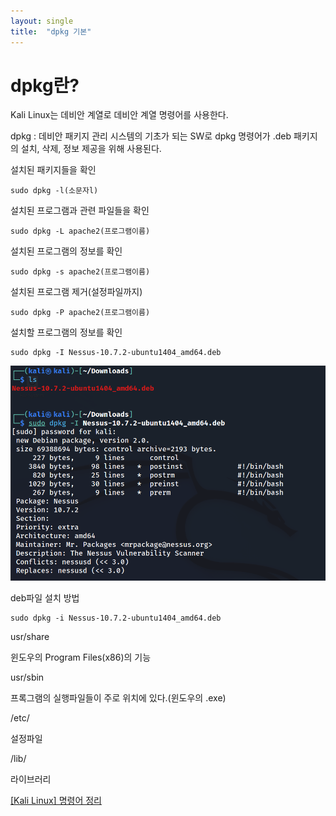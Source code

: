```yaml
---
layout: single
title:  "dpkg 기본" 
---
```


# dpkg란?

Kali Linux는 데비안 계열로 데비안 계열 명령어를 사용한다.

dpkg : 데비안 패키지 관리 시스템의 기초가 되는 SW로 dpkg 명령어가 .deb 패키지의 설치, 삭제, 정보 제공을 위해 사용된다. 

설치된 패키지들을 확인

```
sudo dpkg -l(소문자l)
```

설치된 프로그램과 관련 파일들을 확인

```
sudo dpkg -L apache2(프로그램이름)
```

설치된 프로그램의 정보를 확인

```
sudo dpkg -s apache2(프로그램이름)
```

설치된 프로그램 제거(설정파일까지)

```
sudo dpkg -P apache2(프로그램이름)
```

설치할 프로그램의 정보를 확인 

```
sudo dpkg -I Nessus-10.7.2-ubuntu1404_amd64.deb
```

![](../images/2024-04-17-kali-dpkg-basic/2024-04-17-15-55-08-image.png)

deb파일 설치 방법

```
sudo dpkg -i Nessus-10.7.2-ubuntu1404_amd64.deb
```

usr/share 

윈도우의 Program Files(x86)의 기능 

usr/sbin

프록그램의 실행파일들이 주로 위치에 있다.(윈도우의 .exe)

/etc/ 

설정파일 

/lib/

라이브러리 

[[Kali Linux] 명령어 정리](https://heavensecuritygirl.tistory.com/36)
